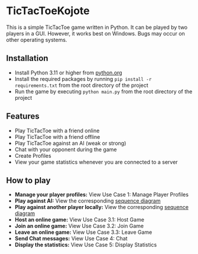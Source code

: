 # TicTacToeKojote

This is a simple TicTacToe game written in Python. It can be played by two players in a GUI. However, it works best on Windows. Bugs may occur on other operating systems.

## Installation
- Install Python 3.11 or higher from [python.org](https://www.python.org/downloads/)
- Install the required packages by running `pip install -r requirements.txt` from the root directory of the project
- Run the game by executing `python main.py` from the root directory of the project

## Features
- Play TicTacToe with a friend online
- Play TicTacToe with a friend offline
- Play TicTacToe against an AI (weak or strong)
- Chat with your opponent during the game
- Create Profiles
- View your game statistics whenever you are connected to a server

## How to play
- **Manage your player profiles:** View Use Case 1: Manage Player Profiles
- **Play against AI:** View the corresponding [sequence diagram](docs/sequence_diagrams/play_vs_ai.png)
- **Play against another player locally:** View the corresponding [sequence diagram](docs/sequence_diagrams/play_locally.png)
- **Host an online game:** View Use Case 3.1: Host Game
- **Join an online game:** View Use Case 3.2: Join Game
- **Leave an online game:** View Use Case 3.3: Leave Game
- **Send Chat messages:** View Use Case 4: Chat
- **Display the statistics:** View Use Case 5: Display Statistics